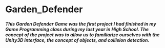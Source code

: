 # Garden_Defender

##### This Garden Defender Game was the first project I had finished in my Game Programming class during my last year in High School. The concept of the project was to allow us to familiarize ourselves with the Unity3D interface, the concept of objects, and collision detection.

